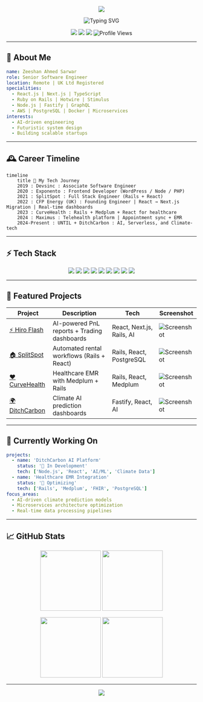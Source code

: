 <p align="center">
  <img src="https://capsule-render.vercel.app/api?type=waving&color=0:00f5ff,100:ff00ff&height=250&section=header&text=Zeeshan%20Ahmed%20Sarwar&fontSize=45&fontColor=ffffff&animation=fadeIn&fontAlignY=40"/>
</p>

<p align="center">
  <img src="https://readme-typing-svg.herokuapp.com?font=Orbitron&size=30&pause=1000&color=00F5FF&center=true&vCenter=true&width=1000&lines=🚀+Senior+AI+Software+Engineer;React+•+Rails+•+Node+•+Python;Building+the+Future+with+AI+%26+Code;Full-Stack+•+Cloud+•+Microservices" alt="Typing SVG" />
</p>

<p align="center">
  <a href="mailto:zeshanahmedoff@gmail.com"><img src="https://img.shields.io/badge/Email-Contact-blue?style=for-the-badge&logo=gmail"/></a>
  <a href="https://www.linkedin.com/in/expert-fullstack-webdeveloper/"><img src="https://img.shields.io/badge/LinkedIn-Profile-0A66C2?style=for-the-badge&logo=linkedin"/></a>
  <a href="https://drive.google.com/file/d/your-resume-id/view"><img src="https://img.shields.io/badge/Resume-Download-red?style=for-the-badge&logo=adobeacrobatreader"/></a>
  <img src="https://komarev.com/ghpvc/?username=ZeeshanAhmedoff1997&style=for-the-badge&color=blueviolet" alt="Profile Views"/>
</p>

---

## 🌌 About Me

```yaml
name: Zeeshan Ahmed Sarwar
role: Senior Software Engineer
location: Remote | UK Ltd Registered
specialities:
  - React.js | Next.js | TypeScript
  - Ruby on Rails | Hotwire | Stimulus
  - Node.js | Fastify | GraphQL
  - AWS | PostgreSQL | Docker | Microservices
interests:
  - AI-driven engineering
  - Futuristic system design
  - Building scalable startups
```

---

## 🕰 Career Timeline

```mermaid
timeline
    title 🚀 My Tech Journey
    2019 : Devsinc : Associate Software Engineer
    2020 : Exponento : Frontend Developer (WordPress / Node / PHP)
    2021 : SplitSpot : Full Stack Engineer (Rails + React)
    2022 : CFP Energy (UK) : Founding Engineer | React → Next.js Migration | Real-time dashboards
    2023 : CurveHealth : Rails + Medplum + React for healthcare
    2024 : Maximus : Telehealth platform | Appointment sync + EMR
    2024-Present : UNTIL + DitchCarbon : AI, Serverless, and Climate-tech
```

---

## ⚡ Tech Stack

<p align="center">
  <!-- Frontend -->
  <img src="https://img.shields.io/badge/React-20232A?style=for-the-badge&logo=react&logoColor=61DAFB"/>
  <img src="https://img.shields.io/badge/Next.js-000000?style=for-the-badge&logo=nextdotjs"/>
  <img src="https://img.shields.io/badge/TypeScript-007ACC?style=for-the-badge&logo=typescript&logoColor=white"/>
  <!-- Backend -->
  <img src="https://img.shields.io/badge/Rails-CC0000?style=for-the-badge&logo=ruby-on-rails&logoColor=white"/>
  <img src="https://img.shields.io/badge/Node.js-339933?style=for-the-badge&logo=node.js&logoColor=white"/>
  <img src="https://img.shields.io/badge/Fastify-000000?style=for-the-badge&logo=fastify"/>
  <!-- Cloud & DB -->
  <img src="https://img.shields.io/badge/AWS-232F3E?style=for-the-badge&logo=amazonaws"/>
  <img src="https://img.shields.io/badge/PostgreSQL-316192?style=for-the-badge&logo=postgresql&logoColor=white"/>
  <img src="https://img.shields.io/badge/Docker-2496ED?style=for-the-badge&logo=docker&logoColor=white"/>
</p>

---

## 💼 Featured Projects

| Project             | Description                                 | Tech                      | Screenshot                                                              |
| ------------------- | ------------------------------------------- | ------------------------- | ----------------------------------------------------------------------- |
| [⚡ Hiro Flash](#)  | AI-powered PnL reports + Trading dashboards | React, Next.js, Rails, AI | ![Screenshot](https://via.placeholder.com/400x200.png?text=Hiro+Flash)  |
| [🏠 SplitSpot](#)   | Automated rental workflows (Rails + React)  | Rails, React, PostgreSQL  | ![Screenshot](https://via.placeholder.com/400x200.png?text=SplitSpot)   |
| [❤️ CurveHealth](#) | Healthcare EMR with Medplum + Rails         | Rails, React, Medplum     | ![Screenshot](https://via.placeholder.com/400x200.png?text=CurveHealth) |
| [🌍 DitchCarbon](#) | Climate AI prediction dashboards            | Fastify, React, AI        | ![Screenshot](https://via.placeholder.com/400x200.png?text=DitchCarbon) |

---

## 🎯 Currently Working On

```yaml
projects:
  - name: 'DitchCarbon AI Platform'
    status: '🚀 In Development'
    tech: ['Node.js', 'React', 'AI/ML', 'Climate Data']
  - name: 'Healthcare EMR Integration'
    status: '🔧 Optimizing'
    tech: ['Rails', 'Medplum', 'FHIR', 'PostgreSQL']
focus_areas:
  - AI-driven climate prediction models
  - Microservices architecture optimization
  - Real-time data processing pipelines
```

---

## 📈 GitHub Stats

<p align="center">
  <img src="https://github-readme-stats.vercel.app/api?username=ZeeshanAhmedoff1997&show_icons=true&theme=radical&include_all_commits=true&count_private=true" height="160"/>
  <img src="https://github-readme-streak-stats.herokuapp.com/?user=ZeeshanAhmedoff1997&theme=radical" height="160"/>
</p>

<p align="center">
  <img src="https://github-readme-stats.vercel.app/api/top-langs/?username=ZeeshanAhmedoff1997&layout=compact&theme=radical&langs_count=10" height="160"/>
  <img src="https://github-readme-activity-graph.vercel.app/graph?username=ZeeshanAhmedoff1997&theme=redical&hide_border=true" height="160"/>
</p>

---

<p align="center">
  <img src="https://capsule-render.vercel.app/api?type=waving&color=0:ff00ff,100:00f5ff&height=150&section=footer"/>
</p>
